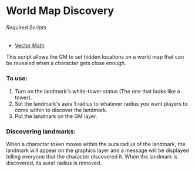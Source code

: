 # World Map Discovery

###### Required Scripts
* [Vector Math](https://github.com/Roll20/roll20-api-scripts/tree/master/Vector%20Math)

This script allows the GM to set hidden locations on a world map that can be
revealed when a character gets close enough.

### To use:

1) Turn on the landmark's white-tower status (The one that looks like a tower).
2) Set the landmark's aura 1 radius to whatever radius you want players to come within to discover the landmark.
3) Put the landmark on the GM layer.

### Discovering landmarks:

When a character token moves within the aura radius of the landmark, the landmark 
will appear on the graphics layer and a message will be displayed
telling everyone that the character discovered it. When the landmark is
discovered, its aura1 radius is removed.
